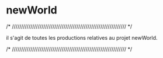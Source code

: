 # newWorld


/* ////////////////////////////////////////////////////////////// */

il s'agit de toutes les productions relatives au projet newWorld.

/* ////////////////////////////////////////////////////////////// */
